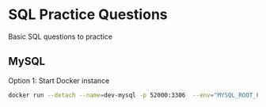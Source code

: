 # SQL Practice Questions

Basic SQL questions to practice


## MySQL

Option 1: Start Docker instance

```bash
docker run --detach --name=dev-mysql -p 52000:3306  --env="MYSQL_ROOT_PASSWORD=hackiteasy" mysql
```



